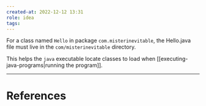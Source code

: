 ```yaml
---
created-at: 2022-12-12 13:31
role: idea
tags: 
---
```


For a class named `Hello` in package `com.misterinevitable`, the Hello.java file must live in the `com/misterinevitable` directory. 

This helps the `java` executable locate classes to load when [[executing-java-programs|running the program]].

---
# References
